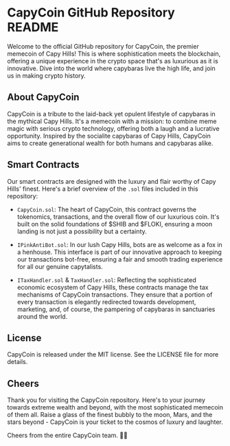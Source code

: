 # CapyCoin GitHub Repository README

Welcome to the official GitHub repository for CapyCoin, the premier memecoin of Capy Hills! This is where sophistication meets the blockchain, offering a unique experience in the crypto space that's as luxurious as it is innovative. Dive into the world where capybaras live the high life, and join us in making crypto history. 

## About CapyCoin

CapyCoin is a tribute to the laid-back yet opulent lifestyle of capybaras in the mythical Capy Hills. It's a memecoin with a mission: to combine meme magic with serious crypto technology, offering both a laugh and a lucrative opportunity. Inspired by the socialite capybaras of Capy Hills, CapyCoin aims to create generational wealth for both humans and capybaras alike.

## Smart Contracts

Our smart contracts are designed with the luxury and flair worthy of Capy Hills' finest. Here's a brief overview of the `.sol` files included in this repository:

- `CapyCoin.sol`: The heart of CapyCoin, this contract governs the tokenomics, transactions, and the overall flow of our luxurious coin. It's built on the solid foundations of $SHIB and $FLOKI, ensuring a moon landing is not just a possibility but a certainty.

- `IPinkAntiBot.sol`: In our lush Capy Hills, bots are as welcome as a fox in a henhouse. This interface is part of our innovative approach to keeping our transactions bot-free, ensuring a fair and smooth trading experience for all our genuine capytalists.

- `ITaxHandler.sol` & `TaxHandler.sol`: Reflecting the sophisticated economic ecosystem of Capy Hills, these contracts manage the tax mechanisms of CapyCoin transactions. They ensure that a portion of every transaction is elegantly redirected towards development, marketing, and, of course, the pampering of capybaras in sanctuaries around the world.

## License

CapyCoin is released under the MIT license. See the LICENSE file for more details.

## Cheers

Thank you for visiting the CapyCoin repository. Here's to your journey towards extreme wealth and beyond, with the most sophisticated memecoin of them all. Raise a glass of the finest bubbly to the moon, Mars, and the stars beyond - CapyCoin is your ticket to the cosmos of luxury and laughter.

Cheers from the entire CapyCoin team. 🥂✨

